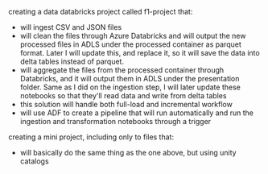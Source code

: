 creating a data databricks project called f1-project that:
- will ingest CSV and JSON files
- will clean the files through Azure Databricks and will output the new processed files in ADLS under the processed container as parquet format. Later I will update this, and replace it, so it will save the data into delta tables instead of parquet.
- will aggregate the files from the processed container through Databricks, and it will output them in ADLS under the presentation folder. Same as I did on the ingestion step, I will later update these notebooks so that they'll read data and write from delta tables
- this solution will handle both full-load and incremental workflow
- will use ADF to create a pipeline that will run automatically and run the ingestion and transformation notebooks through a trigger

creating a mini project, including only to files that:
- will basically do the same thing as the one above, but using unity catalogs
  
